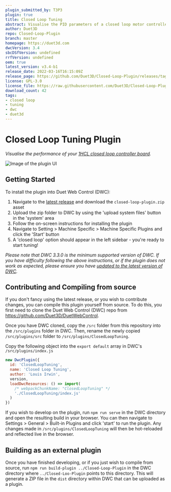 ```yaml
---
plugin_submitted_by: T3P3
plugin: true
title: Closed Loop Tuning
abstract: Visualise the PID parameters of a closed loop motor controlled by a Duet 3 1HCL board
author: Duet3D
repo: Closed-Loop-Plugin
branch: master
homepage: https://duet3d.com
dwcVersion: 3.4
sbcDSfVersion: undefined
rrfVersion: undefined
oem: true
latest_version: v3.4-b1
release_date: 2022-03-16T16:15:09Z
release_page: https://github.com/Duet3D/Closed-Loop-Plugin/releases/tag/v3.4-b1
license: GPL-3.0
license_file: https://raw.githubusercontent.com/Duet3D/Closed-Loop-Plugin/master/LICENSE
download_count: 42
tags:
- closed loop
- tuning
- dwc
- duet3d
---
```


# Closed Loop Tuning Plugin

*Visualise the performance of your [1HCL closed loop controller board](https://docs.duet3d.com/Duet3D_hardware/Duet_3_family/Duet_3_Expansion_1HCL).*


![Image of the plugin UI](https://repository-images.githubusercontent.com/392753893/06488b0a-3573-45ae-a2c7-0017f91d7f48)

## Getting Started

To install the plugin into Duet Web Control (DWC):

1. Navigate to the [latest release](https://github.com/Duet3D/Closed-Loop-Plugin/releases) and download the `closed-loop-plugin.zip` asset
2. Upload the zip folder to DWC by using the 'upload system files' button in the 'system' area
3. Follow the on-screen instructions for installing the plugin
4. Navigate to Setting > Machine Specific > Machine Specific Plugins and click the 'Start' button
5. A 'closed loop' option should appear in the left sidebar - you're ready to start tuning!

*Please note that DWC 3.3.0 is the minimum supported version of DWC. If you have difficulty following the above instructions, or if the plugin does not work as expected, please ensure you have [updated to the latest version of DWC](https://docs.duet3d.com/User_manual/RepRapFirmware/Updating_firmware).*

## Contributing and Compiling from source

If you don't fancy using the latest release, or you wish to contribute changes, you can compile this plugin yourself from source. To do this, you first need to clone the Duet Web Control (DWC) repo from https://github.com/Duet3D/DuetWebControl.

Once you have DWC cloned, copy the `/src` folder from this repository into the `/src/plugins` folder in DWC. Then, rename the newly copied `/src/plugins/src` folder to `/src/plugins/ClosedLoopTuning`.

Copy the following object into the `export default` array in DWC's `/src/plugins/index.js`

```js
new DwcPlugin({
  id: 'ClosedLoopTuning',
  name: 'Closed Loop Tuning',
  author: 'Louis Irwin',
  version,
  loadDwcResources: () => import(
    /* webpackChunkName: "ClosedLoopTuning" */
    './ClosedLoopTuning/index.js'
  )
})
```

If you wish to develop on the plugin, run `npm run serve` in the DWC directory and open the resulting build in your browser. You can then navigate to Settings > General > Built-in Plugins and click 'start' to run the plugin. Any changes made in `/src/plugins/ClosedLoopTuning` will then be hot-reloaded and reflected live in the browser.

## Building as an external plugin

Once you have finished developing, or if you just wish to compile from source, run `npm run build-plugin ../Closed-Loop-Plugin` in the DWC directory where `../Closed-Loo-Plugin` points to this directory.
This will generate a ZIP file in the `dist` directory within DWC that can be uploaded as a plugin.

